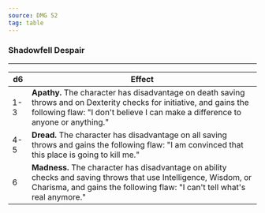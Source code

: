 ```yaml
---
source: DMG 52
tag: table
---
```


### Shadowfell Despair
---
|d6|Effect|
|----|------------|
|1-3|**Apathy.** The character has disadvantage on death saving throws and on Dexterity checks for initiative, and gains the following flaw: "I don't believe I can make a difference to anyone or anything."|
|4-5|**Dread.** The character has disadvantage on all saving throws and gains the following flaw: "I am convinced that this place is going to kill me."|
|6|**Madness.** The character has disadvantage on ability checks and saving throws that use Intelligence, Wisdom, or Charisma, and gains the following flaw: "I can't tell what's real anymore."|
